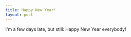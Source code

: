 ```yaml
---
title: Happy New Year!
layout: post
---
```

I'm a few days late, but still: Happy New Year everybody!